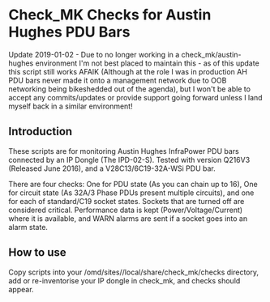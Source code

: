 # Check_MK Checks for Austin Hughes PDU Bars


Update 2019-01-02 - Due to no longer working in a check_mk/austin-hughes environment I'm not best placed to maintain this - as of this update this script still works AFAIK (Although at the role I was in production AH PDU bars never made it onto a management network due to OOB networking being bikeshedded out of the agenda), but I won't be able to accept any commits/updates or provide support going forward unless I land myself back in a similar environment!

## Introduction

These scripts are for monitoring Austin Hughes InfraPower PDU bars connected by an IP Dongle (The IPD-02-S). Tested with version Q216V3 (Released June 2016), and a V28C13/6C19-32A-WSi PDU bar. 

There are four checks: One for PDU state (As you can chain up to 16), One for circuit state (As 32A/3 Phase PDUs present multiple circuits), and one for each of 
standard/C19 socket states. Sockets that are turned off are considered critical. Performance data is kept (Power/Voltage/Current) where it is available, and WARN 
alarms are sent if a socket goes into an alarm state.

## How to use
Copy scripts into your /omd/sites/<instance>/local/share/check_mk/checks directory, add or re-inventorise your IP dongle in check_mk, and checks should appear. 

